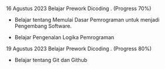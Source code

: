 16 Agustus 2023
Belajar Prework Dicoding  . (Progress 70%)

* Belajar tentang Memulai Dasar Pemrograman untuk menjadi Pengembang Software.

* Belajar Pengenalan Logika Pemrograman

19 Agustus 2023
Belajar Prework Dicoding   . (Progress 80%)
* Belajar tentang Git dan Github
